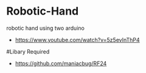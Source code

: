 # Robotic-Hand
robotic hand using two arduino

* https://www.youtube.com/watch?v=5z5evInThP4

#Libary Required
* https://github.com/maniacbug/RF24
